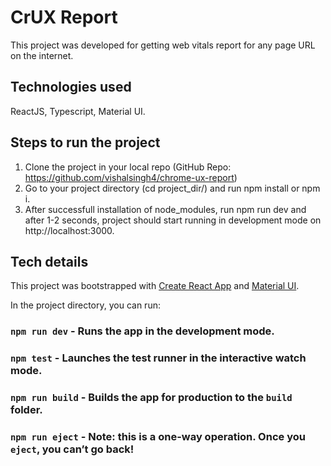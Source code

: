 # CrUX Report

This project was developed for getting web vitals report for any page URL on the internet.

## Technologies used

ReactJS, Typescript, Material UI.

## Steps to run the project

1. Clone the project in your local repo (GitHub Repo: https://github.com/vishalsingh4/chrome-ux-report)
2. Go to your project directory (cd project_dir/) and run npm install or npm i.
3. After successfull installation of node_modules, run npm run dev and after 1-2 seconds, project should start running in development mode on http://localhost:3000.


## Tech details
This project was bootstrapped with [Create React App](https://github.com/facebook/create-react-app) and [Material UI](https://v4.mui.com/).

In the project directory, you can run:

### `npm run dev` - Runs the app in the development mode.
### `npm test` - Launches the test runner in the interactive watch mode.
### `npm run build` - Builds the app for production to the `build` folder.
### `npm run eject` -  **Note: this is a one-way operation. Once you `eject`, you can’t go back!**
